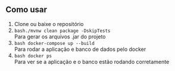 ## Como usar
1. Clone ou baixe o repositório
2. ```bash./mvnw clean package -DskipTests ``` <br>
    Para gerar os arquivos .jar do projeto
3. ```bash docker-compose up --build```  <br>
    Para rodar a aplicação e banco de dados pelo docker
4. ```bash docker ps```  <br>
    Para ver se a aplicação e o banco estão rodando corretamente